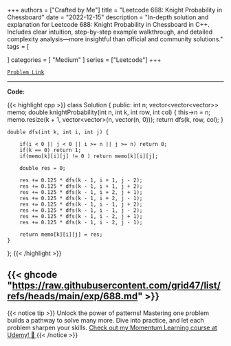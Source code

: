 
+++
authors = ["Crafted by Me"]
title = "Leetcode 688: Knight Probability in Chessboard"
date = "2022-12-15"
description = "In-depth solution and explanation for Leetcode 688: Knight Probability in Chessboard in C++. Includes clear intuition, step-by-step example walkthrough, and detailed complexity analysis—more insightful than official and community solutions."
tags = [
    
]
categories = [
    "Medium"
]
series = ["Leetcode"]
+++



[`Problem Link`](https://leetcode.com/problems/knight-probability-in-chessboard/description/)

---

**Code:**

{{< highlight cpp >}}
class Solution {
public:
    int n;
    vector<vector<vector<double>>> memo;
    double knightProbability(int n, int k, int row, int col) {
        this->n = n;
        memo.resize(k + 1, vector<vector<double>>(n, vector<double>(n, 0)));
        return dfs(k, row, col);
    }
    
    double dfs(int k, int i, int j) {

        if(i < 0 || j < 0 || i >= n || j >= n) return 0;
        if(k == 0) return 1;
        if(memo[k][i][j] != 0 ) return memo[k][i][j];

        double res = 0;

        res += 0.125 * dfs(k - 1, i + 1, j - 2);
        res += 0.125 * dfs(k - 1, i + 1, j + 2);
        res += 0.125 * dfs(k - 1, i + 2, j + 1);
        res += 0.125 * dfs(k - 1, i + 2, j - 1);
        res += 0.125 * dfs(k - 1, i - 1, j + 2);
        res += 0.125 * dfs(k - 1, i - 1, j - 2);
        res += 0.125 * dfs(k - 1, i - 2, j + 1);
        res += 0.125 * dfs(k - 1, i - 2, j - 1);

        return memo[k][i][j] = res;
    }
};
{{< /highlight >}}

{{< ghcode "https://raw.githubusercontent.com/grid47/list/refs/heads/main/exp/688.md" >}}
---


{{< notice tip >}}
Unlock the power of patterns! Mastering one problem builds a pathway to solve many more. Dive into practice, and let each problem sharpen your skills. [Check out my Momentum Learning course at Udemy! 🚀 ](https://www.udemy.com/course/algorithms-and-data-structures-in-cpp/)
{{< /notice >}}

